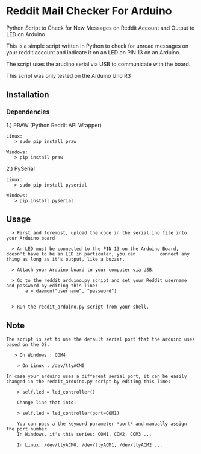 # Reddit Mail Checker For Arduino

Python Script to Check for New Messages on Reddit Account and Output to LED on Arduino

This is a simple script written in Python to check for unread messages on your reddit account and indicate it on an LED on PIN 13 on an Arduino.

The script uses the arudino serial via USB to communicate with the board.

This script was only tested on the Arduino Uno R3

## Installation

### Dependencies
1.) PRAW (Python Reddit API Wrapper)

    Linux: 
       > sudo pip install praw
  
    Windows:
       > pip install praw
  
2.) PySerial

    Linux:
       > sudo pip install pyserial
  
    Windows:
       > pip install pyserial
  

## Usage
  
      > First and foremost, upload the code in the serial.ino file into your Arduino board
  
      > An LED must be connected to the PIN 13 on the Arduino Board, doesn't have to be an LED in particular, you can         connect any thing as long as it's output, like a buzzer.

      > Attach your Arduino board to your computer via USB.
  
      > Go to the reddit_arduino.py script and set your Reddit username and password by editing this line: 
           a = daemon("username", "password")
           

      > Run the reddit_arduino.py script from your shell.

## Note

    The script is set to use the default serial port that the arduino uses based on the OS.

       > On Windows : COM4
    
        > On Linux : /dev/ttyACM0

    In case your arduino uses a different serial port, it can be easily changed in the reddit_arduino.py script by editing this line:
    
        > self.led = led_controller()
        
        Change line that into:
        
        > self.led = led_controller(port=COM1)
        
        You can pass a the keyword parameter *port* and manually assign the port number
        In Windows, it's this series: COM1, COM2, COM3 ...
        
        In Linux, /dev/ttyACM0, /dev/ttyACM1, /dev/ttyACM2 ...
